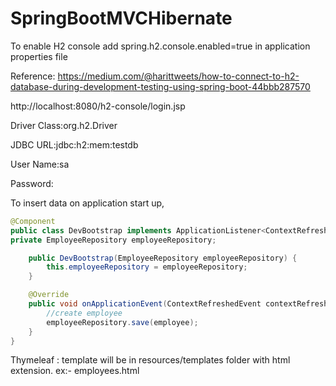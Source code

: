 # SpringBootMVCHibernate

To enable H2 console add spring.h2.console.enabled=true in application properties file

Reference: https://medium.com/@harittweets/how-to-connect-to-h2-database-during-development-testing-using-spring-boot-44bbb287570

http://localhost:8080/h2-console/login.jsp

Driver Class:org.h2.Driver

JDBC URL:jdbc:h2:mem:testdb

User Name:sa

Password:<EMPTY>
  
To insert data on application start up,

```java
@Component
public class DevBootstrap implements ApplicationListener<ContextRefreshedEvent> {
private EmployeeRepository employeeRepository;

    public DevBootstrap(EmployeeRepository employeeRepository) {
        this.employeeRepository = employeeRepository;
    }

    @Override
    public void onApplicationEvent(ContextRefreshedEvent contextRefreshedEvent) {
        //create employee
        employeeRepository.save(employee);
    }
}
```
Thymeleaf : template will be in resources/templates folder with html extension. ex:- employees.html
